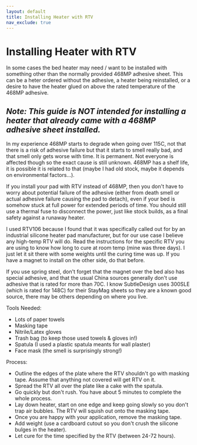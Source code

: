 ```yaml
---
layout: default
title: Installing Heater with RTV	
nav_exclude: true
---
```


# Installing Heater with RTV

In some cases the bed heater may need / want to be installed with something other than the normally provided 468MP adhesive sheet.  This can be a heter ordered without the adhesive, a heater being reinstalled, or a desire to have the heater glued on above the rated temperature of the 468MP adhesive.


## _Note:  This guide is NOT intended for installing a heater that already came with a 468MP adhesive sheet installed._


In my experience 468MP starts to degrade when going over 115C, not that there is a risk of adhesive failure but that it starts to smell really bad, and that smell only gets worse with time. It is permanent. Not everyone is affected though so the exact cause is still unknown. 468MP has a shelf life, it is possible it is related to that (maybe I had old stock, maybe it depends on environmental factors...).

If you install your pad with RTV instead of 468MP, then you don't have to worry about potential failure of the adhesive (either from death smell or actual adhesive failure causing the pad to detach), even if your bed is somehow stuck at full power for extended periods of time. You should still use a thermal fuse to disconnect the power, just like stock builds, as a final safety against a runaway heater.

I used RTV106 because I found that it was specifically called out for by an industrial silicone heater pad manufacturer, but for our use case I believe any high-temp RTV will do.  Read the instructions for the specific RTV you are using to know how long to cure at room temp (mine was three days). I just let it sit there with some weights until the curing time was up. If you have a magnet to install on the other side, do that before.

If you use spring steel, don't forget that the magnet over the bed also has special adhesive, and that the usual China sources generally don't use adhesive that is rated for more than 70C. I know SubtleDesign uses 300SLE (which is rated for 148C) for their StayMag sheets so they are a known good source, there may be others depending on where you live.

Tools Needed:
- Lots of paper towels
- Masking tape
- Nitrile/Latex gloves
- Trash bag (to keep those used towels & gloves in!)
- Spatula (I used a plastic spatula meants for wall plaster)
- Face mask (the smell is surprisingly strong!)

Process:
- Outline the edges of the plate where the RTV shouldn't go with masking tape. Assume that anything not covered will get RTV on it.
- Spread the RTV all over the plate like a cake with the spatula.
- Go quickly but don't rush. You have about 5 minutes to complete the whole process.
- Lay down heater, start on one edge and keep going slowly so you don't trap air bubbles. The RTV will squish out onto the masking tape.
- Once you are happy with your application, remove the masking tape.
- Add weight (use a cardboard cutout so you don't crush the silicone bulges in the heater).
- Let cure for the time specified by the RTV (between 24-72 hours).
